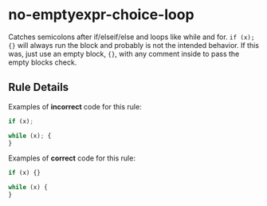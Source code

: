 # no-emptyexpr-choice-loop

Catches semicolons after if/elseif/else and loops like while and for. `if (x); {}` will always run the block and probably is not the intended behavior. If this was, just use an empty block, `{}`, with any comment inside to pass the empty blocks check.

## Rule Details

Examples of **incorrect** code for this rule:

```js
if (x);

while (x); {
}
```

Examples of **correct** code for this rule:

```js
if (x) {}

while (x) {
}
```
